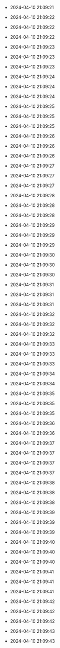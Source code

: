 
- 2024-04-10 21:09:21

- 2024-04-10 21:09:22

- 2024-04-10 21:09:22

- 2024-04-10 21:09:22

- 2024-04-10 21:09:23

- 2024-04-10 21:09:23

- 2024-04-10 21:09:23

- 2024-04-10 21:09:24

- 2024-04-10 21:09:24

- 2024-04-10 21:09:24

- 2024-04-10 21:09:25

- 2024-04-10 21:09:25

- 2024-04-10 21:09:25

- 2024-04-10 21:09:26

- 2024-04-10 21:09:26

- 2024-04-10 21:09:26

- 2024-04-10 21:09:27

- 2024-04-10 21:09:27

- 2024-04-10 21:09:27

- 2024-04-10 21:09:28

- 2024-04-10 21:09:28

- 2024-04-10 21:09:28

- 2024-04-10 21:09:29

- 2024-04-10 21:09:29

- 2024-04-10 21:09:29

- 2024-04-10 21:09:30

- 2024-04-10 21:09:30

- 2024-04-10 21:09:30

- 2024-04-10 21:09:31

- 2024-04-10 21:09:31

- 2024-04-10 21:09:31

- 2024-04-10 21:09:32

- 2024-04-10 21:09:32

- 2024-04-10 21:09:32

- 2024-04-10 21:09:33

- 2024-04-10 21:09:33

- 2024-04-10 21:09:33

- 2024-04-10 21:09:34

- 2024-04-10 21:09:34

- 2024-04-10 21:09:35

- 2024-04-10 21:09:35

- 2024-04-10 21:09:35

- 2024-04-10 21:09:36

- 2024-04-10 21:09:36

- 2024-04-10 21:09:37

- 2024-04-10 21:09:37

- 2024-04-10 21:09:37

- 2024-04-10 21:09:37

- 2024-04-10 21:09:38

- 2024-04-10 21:09:38

- 2024-04-10 21:09:38

- 2024-04-10 21:09:39

- 2024-04-10 21:09:39

- 2024-04-10 21:09:39

- 2024-04-10 21:09:40

- 2024-04-10 21:09:40

- 2024-04-10 21:09:40

- 2024-04-10 21:09:41

- 2024-04-10 21:09:41

- 2024-04-10 21:09:41

- 2024-04-10 21:09:42

- 2024-04-10 21:09:42

- 2024-04-10 21:09:42

- 2024-04-10 21:09:43

- 2024-04-10 21:09:43
